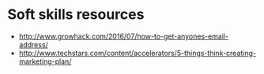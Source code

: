 # Soft skills resources

- http://www.growhack.com/2016/07/how-to-get-anyones-email-address/
- http://www.techstars.com/content/accelerators/5-things-think-creating-marketing-plan/
